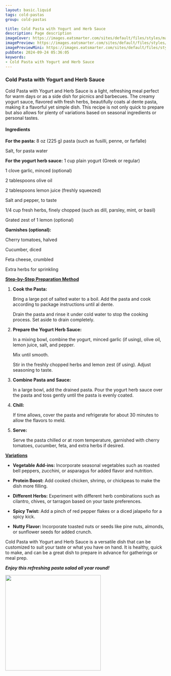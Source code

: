 ```yaml
---
layout: basic.liquid
tags: cold-pastas
group: cold-pastas

title: Cold Pasta with Yogurt and Herb Sauce
description: Page description
imageCover: https://images.eatsmarter.com/sites/default/files/styles/max_size/public/pasta-with-herbed-yogurt-sauce-622724.jpg
imagePreview: https://images.eatsmarter.com/sites/default/files/styles/max_size/public/pasta-with-herbed-yogurt-sauce-622724.jpg
imagePreviewMini: https://images.eatsmarter.com/sites/default/files/styles/max_size/public/pasta-with-herbed-yogurt-sauce-622724.jpg
pubDate: 2024-09-24 05:36:05
keywords:
- Cold Pasta with Yogurt and Herb Sauce
---
```



### Cold Pasta with Yogurt and Herb Sauce


Cold Pasta with Yogurt and Herb Sauce is a light, refreshing meal perfect for warm days or as a side dish for picnics and barbecues. The creamy yogurt sauce, flavored with fresh herbs, beautifully coats al dente pasta, making it a flavorful yet simple dish. This recipe is not only quick to prepare but also allows for plenty of variations based on seasonal ingredients or personal tastes.

#### Ingredients

 **For the pasta:**
   8 oz (225 g) pasta (such as fusilli, penne, or farfalle)

   Salt, for pasta water

 **For the yogurt herb sauce:**
   1 cup plain yogurt (Greek or regular)

   1 clove garlic, minced (optional)

   2 tablespoons olive oil

   2 tablespoons lemon juice (freshly squeezed)

   Salt and pepper, to taste

   1/4 cup fresh herbs, finely chopped (such as dill, parsley, mint, or basil)

   Grated zest of 1 lemon (optional)

 **Garnishes (optional):**

   Cherry tomatoes, halved

   Cucumber, diced

   Feta cheese, crumbled

   Extra herbs for sprinkling

 <u><b>Step-by-Step Preparation Method</b></u>

1. **Cook the Pasta:**

    Bring a large pot of salted water to a boil. Add the pasta and cook according to package instructions until al dente.

    Drain the pasta and rinse it under cold water to stop the cooking process. Set aside to drain completely.

2. **Prepare the Yogurt Herb Sauce:**

    In a mixing bowl, combine the yogurt, minced garlic (if using), olive oil, lemon juice, salt, and pepper. 
    
    Mix until smooth.

    Stir in the freshly chopped herbs and lemon zest (if using). Adjust seasoning to taste.

3. **Combine Pasta and Sauce:**

    In a large bowl, add the drained pasta. Pour the yogurt herb sauce over the pasta and toss gently until the pasta is evenly coated. 

4. **Chill:**

    If time allows, cover the pasta and refrigerate for about 30 minutes to allow the flavors to meld. 

5. **Serve:**

    Serve the pasta chilled or at room temperature, garnished with cherry tomatoes, cucumber, feta, and extra herbs if desired.

<u><b>Variations</b></u>

- **Vegetable Add-ins:** Incorporate seasonal vegetables such as roasted bell peppers, zucchini, or asparagus for added flavor and nutrition.

- **Protein Boost:** Add cooked chicken, shrimp, or chickpeas to make the dish more filling.

- **Different Herbs:** Experiment with different herb combinations such as cilantro, chives, or tarragon based on your taste preferences.

- **Spicy Twist:** Add a pinch of red pepper flakes or a diced jalapeño for a spicy kick.

- **Nutty Flavor:** Incorporate toasted nuts or seeds like pine nuts, almonds, or sunflower seeds for added crunch.


Cold Pasta with Yogurt and Herb Sauce is a versatile dish that can be customized to suit your taste or what you have on hand. It is healthy, quick to make, and can be a great dish to prepare in advance for gatherings or meal prep. 

<b><i>Enjoy this refreshing pasta salad all year round!</i></b>


<img src="https://www.lecremedelacrumb.com/wp-content/uploads/2015/04/greek-yogurt-alfredo-sauce-5.jpg" width="300" height="300">
